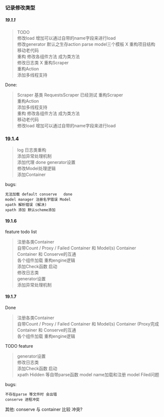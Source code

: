 ### 记录修改类型

##### 19.1.1
> TODO  
> 修改load 增加可以通过自带的name字段来进行load  
> 修改generator 默认之生存action parse model三个模板  X
> 重构项目结构  
> 移动老代码   
> 重构 修改各组件方法 成为类方法  
> 修改日志类  X
> 重构Scraper   
> 重构Action  
> 添加多线程支持  

Done:
> Scraper 基类
> RequestsScraper 已经测试 
> 重构Scraper   
> 重构Action  
> 添加多线程支持  
> 重构 修改各组件方法 成为类方法  
> 移动老代码   
> 修改load 增加可以通过自带的name字段来进行load  

### 19.1.4
> log 日志类重构    
> 添加异常处理机制  
> 添加代理  done
> generator设置  
> 修改Model处理逻辑   
> 添加Container   

bugs:
```
无法加载 default conserve   done
model manager 注册名字错误 Model  
xpath 解析错误 (解决)  
xpath 添加 默认scheme添加   
```


#### 19.1.6
feature todo list
> 注册各类Container  
> 自带Count / Proxy / Failed Container 和 Model(s) Container    
> Container 和 Conserve的互通  
> 各个组件加载 重构engine逻辑  
> 添加Check函数 启动  
> 修改日志类  
> generator设置   
> 添加异常处理机制   

#### 19.1.7
Done
> 注册各类Container  
> 自带Count / Proxy / Failed Container 和 Model(s) Container  (Proxy完成
> Container 和 Conserve的互通  
> 各个组件加载 重构engine逻辑  

TODO feature
> generator设置   
> 修改日志类  
> 添加Check函数 启动  
> xpath Hidden 等自带parse函数
> model name加载和注册
> model Filed问题


bugs:
```
不存在parse 等文件时 会出错
conserve 进程冲突
```

其他:
conserve 与 container 比较 冲突?
